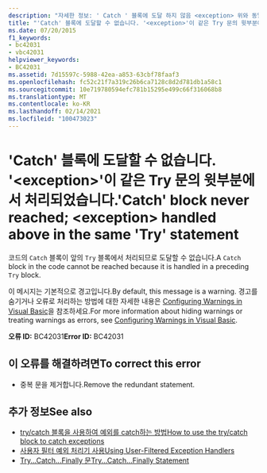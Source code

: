 ```yaml
---
description: "자세한 정보: ' Catch ' 블록에 도달 하지 않음 <exception> 위와 동일한 ' Try ' 문에서 처리 되었습니다."
title: "'Catch' 블록에 도달할 수 없습니다. '<exception>'이 같은 Try 문의 윗부분에서 처리되었습니다."
ms.date: 07/20/2015
f1_keywords:
- bc42031
- vbc42031
helpviewer_keywords:
- BC42031
ms.assetid: 7d15597c-5988-42ea-a853-63cbf78faaf3
ms.openlocfilehash: fc52c21f7a319c26b6ca7128c8d2d781db1a58c1
ms.sourcegitcommit: 10e719780594efc781b15295e499c66f316068b8
ms.translationtype: MT
ms.contentlocale: ko-KR
ms.lasthandoff: 02/14/2021
ms.locfileid: "100473023"
---
```

# <a name="catch-block-never-reached-exception-handled-above-in-the-same-try-statement"></a><span data-ttu-id="2da1a-103">'Catch' 블록에 도달할 수 없습니다. '\<exception>'이 같은 Try 문의 윗부분에서 처리되었습니다.</span><span class="sxs-lookup"><span data-stu-id="2da1a-103">'Catch' block never reached; \<exception> handled above in the same 'Try' statement</span></span>

<span data-ttu-id="2da1a-104">코드의 `Catch` 블록이 앞의 `Try` 블록에서 처리되므로 도달할 수 없습니다.</span><span class="sxs-lookup"><span data-stu-id="2da1a-104">A `Catch` block in the code cannot be reached because it is handled in a preceding `Try` block.</span></span>  
  
<span data-ttu-id="2da1a-105">이 메시지는 기본적으로 경고입니다.</span><span class="sxs-lookup"><span data-stu-id="2da1a-105">By default, this message is a warning.</span></span> <span data-ttu-id="2da1a-106">경고를 숨기거나 오류로 처리하는 방법에 대한 자세한 내용은 [Configuring Warnings in Visual Basic](/visualstudio/ide/configuring-warnings-in-visual-basic)을 참조하세요.</span><span class="sxs-lookup"><span data-stu-id="2da1a-106">For more information about hiding warnings or treating warnings as errors, see [Configuring Warnings in Visual Basic](/visualstudio/ide/configuring-warnings-in-visual-basic).</span></span>
  
 <span data-ttu-id="2da1a-107">**오류 ID:** BC42031</span><span class="sxs-lookup"><span data-stu-id="2da1a-107">**Error ID:** BC42031</span></span>  
  
## <a name="to-correct-this-error"></a><span data-ttu-id="2da1a-108">이 오류를 해결하려면</span><span class="sxs-lookup"><span data-stu-id="2da1a-108">To correct this error</span></span>  
  
- <span data-ttu-id="2da1a-109">중복 문을 제거합니다.</span><span class="sxs-lookup"><span data-stu-id="2da1a-109">Remove the redundant statement.</span></span>  
  
## <a name="see-also"></a><span data-ttu-id="2da1a-110">추가 정보</span><span class="sxs-lookup"><span data-stu-id="2da1a-110">See also</span></span>

- [<span data-ttu-id="2da1a-111">try/catch 블록을 사용하여 예외를 catch하는 방법</span><span class="sxs-lookup"><span data-stu-id="2da1a-111">How to use the try/catch block to catch exceptions</span></span>](../../standard/exceptions/how-to-use-the-try-catch-block-to-catch-exceptions.md)
- [<span data-ttu-id="2da1a-112">사용자 필터 예외 처리기 사용</span><span class="sxs-lookup"><span data-stu-id="2da1a-112">Using User-Filtered Exception Handlers</span></span>](../../standard/exceptions/using-user-filtered-exception-handlers.md)
- [<span data-ttu-id="2da1a-113">Try...Catch...Finally 문</span><span class="sxs-lookup"><span data-stu-id="2da1a-113">Try...Catch...Finally Statement</span></span>](../language-reference/statements/try-catch-finally-statement.md)
